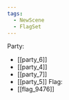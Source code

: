 ```yaml
---
tags:
  - NewScene
  - FlagSet
---
```

Party:
- [[party_6]]
- [[party_4]]
- [[party_7]]
- [[party_5]]
Flag:
- [[flag_9476]]
